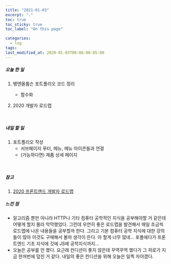 ```yaml
---
title: "2021-01-03"
excerpt: "."
toc: true
toc_sticky: true
toc_label: "On this page"

categories:
  - log
tags:
last_modified_at: 2020-01-03T08:06:00-05:00
---
```


##### 오늘 한 일

1. 뱅앤올룹슨 포트폴리오 코드 정리

   - 함수화

2. 2020 개발자 로드맵

<br />

##### 내일 할 일

1. 포트폴리오 작성
   - 서브페이지 푸터, 메뉴, 메뉴 아이콘들과 연결
   - (가능하다면) 제품 상세 페이지

<br />

##### 참고

1. [2020 프론트엔드 개발자 로드맵](https://bomango.tistory.com/3?category=859680)
   <br />

##### 느낀 점

- 알고리즘 뿐만 아니라 HTTP나 기타 컴퓨터 공학적인 지식을 공부해야할 거 같은데 어떻게 할지 몰라 막막했었다. 그런데 우연히 좋은 로드맵을 발견해서 매일 조금씩 로드맵에 나온 내용들을 공부할까 한다. 그리고 기본 컴퓨터 공학 지식에 대한 강의들이 많아 이것도 구매해서 볼까 생각이 든다. 아 할게 너무 많네... 포폴에다가 프론트엔드 기초 지식에 깃에 JS에 공학지식까지...
- 오늘은 공부를 안 했다. 요근래 컨디션이 좋지 않은데 꾸역꾸역 했다가 그 피로가 지금 한꺼번에 덮친 거 같다. 내일의 좋은 컨디션을 위해 오늘은 일찍 자야겠다.

